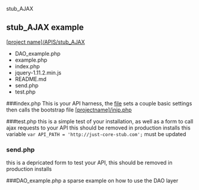 stub_AJAX 
## stub_AJAX example
[[project name]/APIS/stub_AJAX](https://github.com/CHGLongStone/just-core-stub/tree/master/APIS/stub_AJAX)
* DAO_example.php
* example.php
* index.php
* jquery-1.11.2.min.js
* README.md
* send.php
* test.php

###index.php
This is your API harness, the [file](https://github.com/CHGLongStone/just-core-stub/blob/master/APIS/stub_AJAX/index.php) sets a couple basic settings then calls the bootstrap file [[projectname]/inip.php ](https://github.com/CHGLongStone/just-core-stub/blob/master/init.php)

###test.php
this is a simple test of your installation, as well as a form to call ajax requests to your API this should be removed in production installs 
this variable `var API_PATH = 'http://just-core-stub.com';` must be updated

### send.php
this is a depricated form to test your API, this should be removed in production installs 

###DAO_example.php
a sparse example on how to use the DAO layer